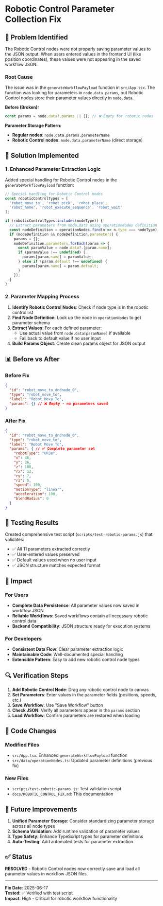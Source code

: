# Robotic Control Parameter Collection Fix

## 🐛 Problem Identified

The Robotic Control nodes were not properly saving parameter values to the JSON output. When users entered values in the frontend UI (like position coordinates), these values were not appearing in the saved workflow JSON.

### Root Cause

The issue was in the `generateWorkflowPayload` function in `src/App.tsx`. The function was looking for parameters in `node.data.params`, but Robotic Control nodes store their parameter values directly in `node.data`.

**Before (Broken):**
```javascript
const params = node.data?.params || {}; // ❌ Empty for robotic nodes
```

**Parameter Storage Pattern:**
- **Regular nodes**: `node.data.params.parameterName`
- **Robotic Control nodes**: `node.data.parameterName` (direct storage)

## 🔧 Solution Implemented

### 1. Enhanced Parameter Extraction Logic

Added special handling for Robotic Control nodes in the `generateWorkflowPayload` function:

```javascript
// Special handling for Robotic Control nodes
const roboticControlTypes = [
  'robot_move_to', 'robot_pick', 'robot_place', 
  'robot_home', 'robot_execute_sequence', 'robot_wait'
];

if (roboticControlTypes.includes(nodeType)) {
  // Extract parameters from node.data using operationNodes definition
  const nodeDefinition = operationNodes.find(n => n.type === nodeType);
  if (nodeDefinition && nodeDefinition.parameters) {
    params = {};
    nodeDefinition.parameters.forEach(param => {
      const paramValue = node.data?.[param.name];
      if (paramValue !== undefined) {
        params[param.name] = paramValue;
      } else if (param.default !== undefined) {
        params[param.name] = param.default;
      }
    });
  }
}
```

### 2. Parameter Mapping Process

1. **Identify Robotic Control Nodes**: Check if node type is in the robotic control list
2. **Find Node Definition**: Look up the node in `operationNodes` to get parameter schema
3. **Extract Values**: For each defined parameter:
   - Use actual value from `node.data[paramName]` if available
   - Fall back to default value if no user input
4. **Build Params Object**: Create clean params object for JSON output

## 📊 Before vs After

### Before Fix
```json
{
  "id": "robot_move_to_dndnode_0",
  "type": "robot_move_to", 
  "label": "Robot Move To",
  "params": {} // ❌ Empty - no parameters saved
}
```

### After Fix
```json
{
  "id": "robot_move_to_dndnode_0",
  "type": "robot_move_to",
  "label": "Robot Move To", 
  "params": { // ✅ Complete parameter set
    "robotType": "UR3e",
    "x": 46,
    "y": 26, 
    "z": 100,
    "rx": 12,
    "ry": 7,
    "rz": 5,
    "speed": 100,
    "motionType": "linear",
    "acceleration": 100,
    "blendRadius": 0
  }
}
```

## 🧪 Testing Results

Created comprehensive test script (`scripts/test-robotic-params.js`) that validates:

- ✅ All 11 parameters extracted correctly
- ✅ User-entered values preserved
- ✅ Default values used when no user input
- ✅ JSON structure matches expected format

## 🎯 Impact

### For Users
- **Complete Data Persistence**: All parameter values now saved in workflow JSON
- **Reliable Workflows**: Saved workflows contain all necessary robotic control data
- **Backend Compatibility**: JSON structure ready for execution systems

### For Developers
- **Consistent Data Flow**: Clear parameter extraction logic
- **Maintainable Code**: Well-documented special handling
- **Extensible Pattern**: Easy to add new robotic control node types

## 🔍 Verification Steps

1. **Add Robotic Control Node**: Drag any robotic control node to canvas
2. **Set Parameters**: Enter values in the parameter fields (positions, speeds, etc.)
3. **Save Workflow**: Use "Save Workflow" button
4. **Check JSON**: Verify all parameters appear in the `params` section
5. **Load Workflow**: Confirm parameters are restored when loading

## 📝 Code Changes

### Modified Files
- `src/App.tsx`: Enhanced `generateWorkflowPayload` function
- `src/data/operationNodes.ts`: Updated parameter definitions (previous fix)

### New Files
- `scripts/test-robotic-params.js`: Test validation script
- `docs/ROBOTIC_CONTROL_FIX.md`: This documentation

## 🚀 Future Improvements

1. **Unified Parameter Storage**: Consider standardizing parameter storage across all node types
2. **Schema Validation**: Add runtime validation of parameter values
3. **Type Safety**: Enhance TypeScript types for parameter definitions
4. **Auto-Testing**: Add automated tests for parameter extraction

## ✅ Status

**RESOLVED** - Robotic Control nodes now correctly save and load all parameter values in workflow JSON files.

---

**Fix Date**: 2025-06-17  
**Tested**: ✅ Verified with test script  
**Impact**: High - Critical for robotic workflow functionality
